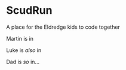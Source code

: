 # ScudRun
A place for the Eldredge kids to code together

Martin is in

Luke is *also* in

Dad is *so* in...

